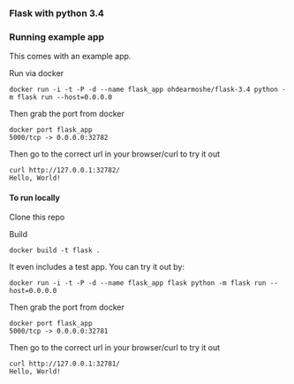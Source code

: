### Flask with python 3.4

### Running example app

This comes with an example app.

Run via docker
```
docker run -i -t -P -d --name flask_app ohdearmoshe/flask-3.4 python -m flask run --host=0.0.0.0
```

Then grab the port from docker
```
docker port flask_app
5000/tcp -> 0.0.0.0:32782
```

Then go to the correct url in your browser/curl to try it out

```
curl http://127.0.0.1:32782/
Hello, World!
```

#### To run locally
Clone this repo

Build
```
docker build -t flask .
```

It even includes a test app. You can try it out by:
```
docker run -i -t -P -d --name flask_app flask python -m flask run --host=0.0.0.0
```
Then grab the port from docker
```
docker port flask_app
5000/tcp -> 0.0.0.0:32781
```

Then go to the correct url in your browser/curl to try it out

```
curl http://127.0.0.1:32781/
Hello, World!
```

